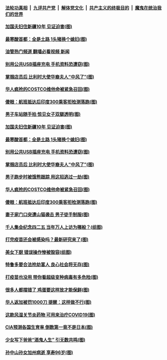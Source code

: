 ####  [法轮功真相](../../../../basic/blob/master/README.md?t=04250531) &nbsp;|&nbsp; [九评共产党](../../../../9ping.md/blob/master/README.md?t=04250531) &nbsp;|&nbsp; [解体党文化](../../../../jtdwh.md/blob/master/README.md?t=04250531)  &nbsp;|&nbsp; [共产主义的终极目的](../../../../gczydzjmd.md/blob/master/README.md?t=04250531) &nbsp;|&nbsp; [魔鬼在统治我们的世界](../../../../mgztzwmdsj.md/blob/master/README.md?t=04250531) 

#### [加国夫妇住新疆10年 见证迫害(图)](../pages/p3/969700.md?t=04250531) 

#### [最寒酸首都：全是土路 1头猪换个媳妇(图)](../pages/p3/969358.md?t=04250531) 

#### [油管热门频道 翻墙必看视频 新闻](http://159.65.108.143:81/youtube.html)

#### [别用公共USB插座充电 手机资料恐遭窃(图)](../pages/p3/969693.md?t=04250531) 

#### [掌掴店员后 比利时大使华裔夫人“中风了”(图)](../pages/p3/969668.md?t=04250531) 

#### [华人疯抢的COSTCO维他命被紧急召回(图)](../pages/p3/969666.md?t=04250531) 

#### [傻眼：航班抵达后印度300乘客拒检测落跑(图)](../pages/p3/969661.md?t=04250531) 

#### [男子车站随手拍 惊见女子双腿透明(图)](../pages/p3/969364.md?t=04250531) 

#### [加国夫妇住新疆10年 见证迫害(图)](../pages/p3/969700.md?t=04250531) 

#### [最寒酸首都：全是土路 1头猪换个媳妇(图)](../pages/p3/969358.md?t=04250531) 

#### [别用公共USB插座充电 手机资料恐遭窃(图)](../pages/p3/969693.md?t=04250531) 

#### [掌掴店员后 比利时大使华裔夫人“中风了”(图)](../pages/p3/969668.md?t=04250531) 

#### [男子跑步时被饿熊跟踪 用这招逃过一劫(图)](../pages/p3/969681.md?t=04250531) 

#### [华人疯抢的COSTCO维他命被紧急召回(图)](../pages/p3/969666.md?t=04250531) 

#### [傻眼：航班抵达后印度300乘客拒检测落跑(图)](../pages/p3/969661.md?t=04250531) 

#### [妻子家门口突遭山猫袭击 男子徒手制服(图)](../pages/p3/969627.md?t=04250531) 

#### [千人集会纪念四二五 当年万人上访为哪般？(组图)](../pages/p3/969583.md?t=04250531) 

#### [打完疫苗还会被感染吗？最新研究来了(图)](../pages/p3/969590.md?t=04250531) 

#### [美女下厨 错误操作惨被毁容(组图)](../pages/p3/969592.md?t=04250531) 

#### [特鲁多要合法抢劫富人 良心社会将无存(图)](../pages/p3/969585.md?t=04250531) 

#### [打疫苗也没用 带你看超级变种病毒有多危险(图)](../pages/p3/969587.md?t=04250531) 

#### [很多人都摆错了 鸡蛋要这样放才能保鲜(图)](../pages/p3/969578.md?t=04250531) 

#### [华人返加被罚1000刀 提醒：这样做不行(图)](../pages/p3/969567.md?t=04250531) 

#### [这款风湿关节炎药物 可用来治疗COVID19(图)](../pages/p3/969548.md?t=04250531) 

#### [CIA预测各国生育率 倒数第一竟不是日本(图)](../pages/p3/969480.md?t=04250531) 

#### [少女写下爸爸“酒鬼人生” 引无数共鸣(图)](../pages/p3/969478.md?t=04250531) 

#### [孙中山孙女加州病逝 享寿96岁(图)](../pages/p3/969453.md?t=04250531) 

<img src='http://gfw-breaker.win/goodnews/indexes/p3.md' width='0px' height='0px'/>
